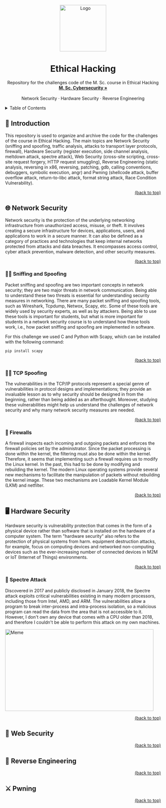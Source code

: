 <div id="top"></div>
<!-- PROJECT LOGO -->
<br />
<div align="center">
  <a href="https://github.com/FrancescoMarchiori/Ethical-Hacking">
    <img src="https://i.postimg.cc/c4vvQmTL/Cybersecuity-Uni-PD.png" alt="Logo" width="150" height="150">
  </a>

  <h1 align="center">Ethical Hacking</h1>

  <p align="center">
    Repository for the challenges code of the M. Sc. course in Ethical Hacking
    <br />
    <a href="https://www.unipd.it/en/educational-offer/second-cycle-degree/science?tipo=LM&scuola=SC&ordinamento=2020&key=SC2542&cg=engineering"><strong>M. Sc. Cybersecurity »</strong></a>
    <br />
    <br />
    <a>Network Security</a>
    ·
    <a>Hardware Security</a>
    ·
    <a>Reverse Engineering</a>
  </p>
</div>

<!-- TABLE OF CONTENTS -->
<details>
  <summary>Table of Contents</summary>
  <ol>
    <li>
      <a href="#introduction">Introduction</a>
    </li>
    <li>
      <a href="#network">Network Security</a>
      <ul>
        <li><a href="#sniffing">Sniffing and Spoofing</a></li>
      </ul>
      <ul>
        <li><a href="#tcp">TCP Spoofing</a></li>
      </ul>
      <ul>
        <li><a href="#firewall">Firewalls</a></li>
      </ul>
    </li>
    <li>
      <a href="#hardware">Hardware Security</a>
      <ul>
        <li><a href="#spectre">Spectre Attack</a></li>
      </ul>
    </li>
    <li>
      <a href="#web">Web Security</a>
    </li>
    <li>
      <a href="#reverse">Reverse Engineering</a>
    </li>
    <li>
      <a href="#pwning">Pwning</a>
    </li>
  </ol>
</details>

<div id="introduction"></div>

## 🧩 Introduction

This repository is used to organize and archive the code for the challenges of the course in Ethical Hacking. The main topics are Network Security (sniffing and spoofing, traffic analysis, attacks to transport layer protocols, firewall), Hardware Security (register execution, side channel analysis, meltdown attack, spectre attack), Web Security (cross-site scripting, cross-site request forgery, HTTP request smuggling), Reverse Engineering (static analysis, reversing in x86, reversing, patching, gdb, calling conventions, debuggers, symbolic execution, angr) and Pwning (shellcode attack, buffer overflow attack, return-to-libc attack, format string attack, Race Condition Vulnerability).

<p align="right"><a href="#top">(back to top)</a></p>
<div id="network"></div>

## 🌐 Network Security
Network security is the protection of the underlying networking infrastructure from unauthorized access, misuse, or theft. It involves creating a secure infrastructure for devices, applications, users, and applications to work in a secure manner. It can also be defined as a category of practices and technologies that keep internal networks protected from attacks and data breaches. It encompasses access control, cyber attack prevention, malware detection, and other security measures.

<p align="right"><a href="#top">(back to top)</a></p>
<div id="sniffing"></div>

### 👃🏽 Sniffing and Spoofing
Packet sniffing and spoofing are two important concepts in network security; they are two major threats in network communication. Being able to understand these two threats is essential for understanding security measures in networking. There are many packet sniffing and spoofing tools, such as Wireshark, Tcpdump, Netwox, Scapy, etc. Some of these tools are widely used by security experts, as well as by attackers. Being able to use these tools is important for students, but what is more important for students in a network security course is to understand how these tools work, i.e., how packet sniffing and spoofing are implemented in software.

For this challenge we used C and Python with Scapy, which can be installed with the following command:
```
pip install scapy
```

<p align="right"><a href="#top">(back to top)</a></p>
<div id="tcp"></div>

### 👃🏽 TCP Spoofing
The vulnerabilities in the TCP/IP protocols represent a special genre of vulnerabilities in protocol designs and implementations; they provide an invaluable lesson as to why security should be designed in from the beginning, rather than being added as an afterthought. Moreover, studying these vulnerabilities might help us understand the challenges of network security and why many network security measures are needed.

<p align="right"><a href="#top">(back to top)</a></p>
<div id="firewall"></div>

### 🧱 Firewalls
A firewall inspects each incoming and outgoing packets and enforces the firewall policies set by the administrator. Since the packet processing is done within the kernel, the filtering must also be done within the kernel. Therefore, it seems that implementing such a firewall requires us to modify the Linux kernel. In the past, this had to be done by modifying and rebuilding the kernel. The modern Linux operating systems provide several new mechanisms to facilitate the manipulation of packets without rebuilding the kernel image. These two mechanisms are Loadable Kernel Module (LKM) and netfilter.

<p align="right"><a href="#top">(back to top)</a></p>
<div id="hardware"></div>

## 🖥️ Hardware Security
Hardware security is vulnerability protection that comes in the form of a physical device rather than software that is installed on the hardware of a computer system. The term "hardware security" also refers to the protection of physical systems from harm. equipment destruction attacks, for example, focus on computing devices and networked non-computing devices such as the ever-increasing number of connected devices in M2M or IoT (Internet of Things) environments.

<p align="right"><a href="#top">(back to top)</a></p>
<div id="spectre"></div>

### 👻 Spectre Attack

Discovered in 2017 and publicly disclosed in January 2018, the Spectre attack exploits critical vulnerabilities existing in many modern processors, including those from Intel, AMD, and ARM. The vulnerabilities allow a program to break inter-process and intra-process isolation, so a malicious program can read the data from the area that is not accessible to it. However, I don't own any device that comes with a CPU older than 2018, and therefore I couldn't be able to perform this attack on my own machines.

<img src="https://i.postimg.cc/vZLMzm2V/3nyyx0.png" alt="Meme" width="480" height="264">

<p align="right"><a href="#top">(back to top)</a></p>
<div id="web"></div>

## 🧭 Web Security

<p align="right"><a href="#top">(back to top)</a></p>
<div id="reverse"></div>

## 🔎 Reverse Engineering

<p align="right"><a href="#top">(back to top)</a></p>
<div id="pwning"></div>

## ⚔️ Pwning

<p align="right"><a href="#top">(back to top)</a></p>